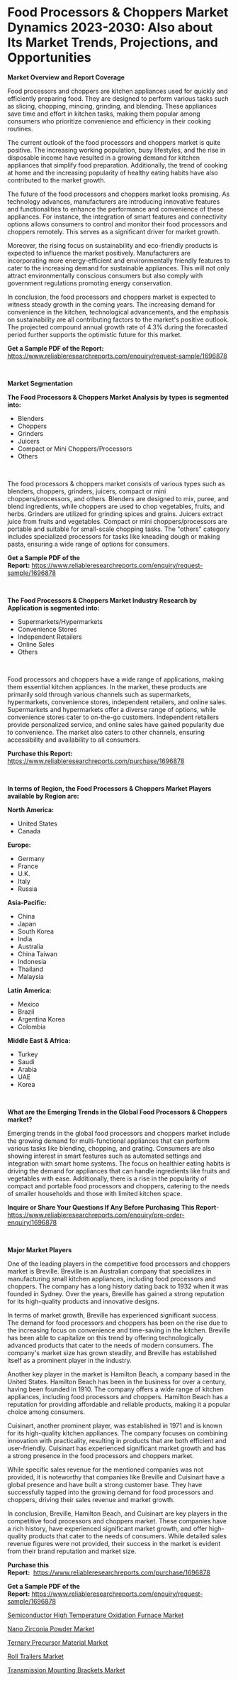 <p><h1>Food Processors & Choppers Market Dynamics 2023-2030: Also about Its Market Trends, Projections, and Opportunities</h1></p><p><strong>Market Overview and Report Coverage</strong></p>
<p><p>Food processors and choppers are kitchen appliances used for quickly and efficiently preparing food. They are designed to perform various tasks such as slicing, chopping, mincing, grinding, and blending. These appliances save time and effort in kitchen tasks, making them popular among consumers who prioritize convenience and efficiency in their cooking routines.</p><p>The current outlook of the food processors and choppers market is quite positive. The increasing working population, busy lifestyles, and the rise in disposable income have resulted in a growing demand for kitchen appliances that simplify food preparation. Additionally, the trend of cooking at home and the increasing popularity of healthy eating habits have also contributed to the market growth.</p><p>The future of the food processors and choppers market looks promising. As technology advances, manufacturers are introducing innovative features and functionalities to enhance the performance and convenience of these appliances. For instance, the integration of smart features and connectivity options allows consumers to control and monitor their food processors and choppers remotely. This serves as a significant driver for market growth.</p><p>Moreover, the rising focus on sustainability and eco-friendly products is expected to influence the market positively. Manufacturers are incorporating more energy-efficient and environmentally friendly features to cater to the increasing demand for sustainable appliances. This will not only attract environmentally conscious consumers but also comply with government regulations promoting energy conservation.</p><p>In conclusion, the food processors and choppers market is expected to witness steady growth in the coming years. The increasing demand for convenience in the kitchen, technological advancements, and the emphasis on sustainability are all contributing factors to the market's positive outlook. The projected compound annual growth rate of 4.3% during the forecasted period further supports the optimistic future for this market.</p></p>
<p><strong>Get a Sample PDF of the Report:</strong> <a href="https://www.reliableresearchreports.com/enquiry/request-sample/1696878">https://www.reliableresearchreports.com/enquiry/request-sample/1696878</a></p>
<p>&nbsp;</p>
<p><strong>Market Segmentation</strong></p>
<p><strong>The Food Processors & Choppers Market Analysis by types is segmented into:</strong></p>
<p><ul><li>Blenders</li><li>Choppers</li><li>Grinders</li><li>Juicers</li><li>Compact or Mini Choppers/Processors</li><li>Others</li></ul></p>
<p>&nbsp;</p>
<p><p>The food processors & choppers market consists of various types such as blenders, choppers, grinders, juicers, compact or mini choppers/processors, and others. Blenders are designed to mix, puree, and blend ingredients, while choppers are used to chop vegetables, fruits, and herbs. Grinders are utilized for grinding spices and grains. Juicers extract juice from fruits and vegetables. Compact or mini choppers/processors are portable and suitable for small-scale chopping tasks. The "others" category includes specialized processors for tasks like kneading dough or making pasta, ensuring a wide range of options for consumers.</p></p>
<p><strong>Get a Sample PDF of the Report:</strong>&nbsp;<a href="https://www.reliableresearchreports.com/enquiry/request-sample/1696878">https://www.reliableresearchreports.com/enquiry/request-sample/1696878</a></p>
<p>&nbsp;</p>
<p><strong>The Food Processors & Choppers Market Industry Research by Application is segmented into:</strong></p>
<p><ul><li>Supermarkets/Hypermarkets</li><li>Convenience Stores</li><li>Independent Retailers</li><li>Online Sales</li><li>Others</li></ul></p>
<p>&nbsp;</p>
<p><p>Food processors and choppers have a wide range of applications, making them essential kitchen appliances. In the market, these products are primarily sold through various channels such as supermarkets, hypermarkets, convenience stores, independent retailers, and online sales. Supermarkets and hypermarkets offer a diverse range of options, while convenience stores cater to on-the-go customers. Independent retailers provide personalized service, and online sales have gained popularity due to convenience. The market also caters to other channels, ensuring accessibility and availability to all consumers.</p></p>
<p><strong>Purchase this Report:</strong>&nbsp; <a href="https://www.reliableresearchreports.com/purchase/1696878">https://www.reliableresearchreports.com/purchase/1696878</a></p>
<p>&nbsp;</p>
<p><strong>In terms of Region, the Food Processors & Choppers Market Players available by Region are:</strong></p>
<p>
    <p> <strong> North America: </strong>
        <ul>
            <li>United States</li>
            <li>Canada</li>
        </ul>
        </p> 
    <p> <strong> Europe: </strong>
        <ul>
            <li>Germany</li>
            <li>France</li>
            <li>U.K.</li>
            <li>Italy</li>
            <li>Russia</li>
        </ul>
        </p> 
    <p> <strong> Asia-Pacific: </strong>
        <ul>
            <li>China</li>
            <li>Japan</li>
            <li>South Korea</li>
            <li>India</li>
            <li>Australia</li>
            <li>China Taiwan</li>
            <li>Indonesia</li>
            <li>Thailand</li>
            <li>Malaysia</li>
        </ul>
        </p> 
    <p> <strong> Latin America: </strong>
        <ul>
            <li>Mexico</li>
            <li>Brazil</li>
            <li>Argentina Korea</li>
            <li>Colombia</li>
        </ul>
        </p> 
    <p> <strong> Middle East & Africa: </strong>
        <ul>
            <li>Turkey</li>
            <li>Saudi</li>
            <li>Arabia</li>
            <li>UAE</li>
            <li>Korea</li>
        </ul>
    </p>
    </p>
<p>&nbsp;</p>
<p><strong>What are the Emerging Trends in the Global Food Processors & Choppers market?</strong></p>
<p><p>Emerging trends in the global food processors and choppers market include the growing demand for multi-functional appliances that can perform various tasks like blending, chopping, and grating. Consumers are also showing interest in smart features such as automated settings and integration with smart home systems. The focus on healthier eating habits is driving the demand for appliances that can handle ingredients like fruits and vegetables with ease. Additionally, there is a rise in the popularity of compact and portable food processors and choppers, catering to the needs of smaller households and those with limited kitchen space.</p></p>
<p><strong>Inquire or Share Your Questions If Any Before Purchasing This Report</strong>- <a href="https://www.reliableresearchreports.com/enquiry/pre-order-enquiry/1696878">https://www.reliableresearchreports.com/enquiry/pre-order-enquiry/1696878</a></p>
<p>&nbsp;</p>
<p><strong>Major Market Players</strong></p>
<p><p>One of the leading players in the competitive food processors and choppers market is Breville. Breville is an Australian company that specializes in manufacturing small kitchen appliances, including food processors and choppers. The company has a long history dating back to 1932 when it was founded in Sydney. Over the years, Breville has gained a strong reputation for its high-quality products and innovative designs. </p><p>In terms of market growth, Breville has experienced significant success. The demand for food processors and choppers has been on the rise due to the increasing focus on convenience and time-saving in the kitchen. Breville has been able to capitalize on this trend by offering technologically advanced products that cater to the needs of modern consumers. The company's market size has grown steadily, and Breville has established itself as a prominent player in the industry.</p><p>Another key player in the market is Hamilton Beach, a company based in the United States. Hamilton Beach has been in the business for over a century, having been founded in 1910. The company offers a wide range of kitchen appliances, including food processors and choppers. Hamilton Beach has a reputation for providing affordable and reliable products, making it a popular choice among consumers.</p><p>Cuisinart, another prominent player, was established in 1971 and is known for its high-quality kitchen appliances. The company focuses on combining innovation with practicality, resulting in products that are both efficient and user-friendly. Cuisinart has experienced significant market growth and has a strong presence in the food processors and choppers market.</p><p>While specific sales revenue for the mentioned companies was not provided, it is noteworthy that companies like Breville and Cuisinart have a global presence and have built a strong customer base. They have successfully tapped into the growing demand for food processors and choppers, driving their sales revenue and market growth.</p><p>In conclusion, Breville, Hamilton Beach, and Cuisinart are key players in the competitive food processors and choppers market. These companies have a rich history, have experienced significant market growth, and offer high-quality products that cater to the needs of consumers. While detailed sales revenue figures were not provided, their success in the market is evident from their brand reputation and market size.</p></p>
<p><strong>Purchase this Report:</strong>&nbsp;&nbsp;<a href="https://www.reliableresearchreports.com/purchase/1696878">https://www.reliableresearchreports.com/purchase/1696878</a></p>
<p></p>
<p><strong>Get a Sample PDF of the Report:</strong>&nbsp;<a href="https://www.reliableresearchreports.com/enquiry/request-sample/1696878">https://www.reliableresearchreports.com/enquiry/request-sample/1696878</a></p>
<p><p><a href="https://www.linkedin.com/pulse/semiconductor-high-temperature-oxidation-furnace-market-s3rxf/">Semiconductor High Temperature Oxidation Furnace Market</a></p><p><a href="https://www.linkedin.com/pulse/nano-zirconia-powder-market-size-share-global-analysis-u4n3e/">Nano Zirconia Powder Market</a></p><p><a href="https://www.linkedin.com/pulse/ternary-precursor-material-market-size-share-global-analysis-iymhe/">Ternary Precursor Material Market</a></p><p><a href="https://medium.com/@abhishekreliable23/roll-trailers-market-insights-into-market-cagr-market-trends-and-growth-strategies-39c9d0becdba">Roll Trailers Market</a></p><p><a href="https://medium.com/@amrutreliable23/transmission-mounting-brackets-market-size-market-outlook-and-market-forecast-2023-to-2030-71300e070220">Transmission Mounting Brackets Market</a></p></p>